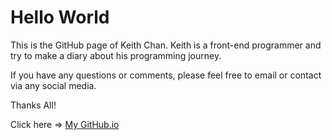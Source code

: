 # Hello World
This is the GitHub page of Keith Chan.
Keith is a front-end programmer and try to make a diary about his programming journey.

If you have any questions or comments, please feel free to email or contact via any social media.

Thanks All!

Click here => [My GitHub.io](https://keithchan1218.github.io/)

